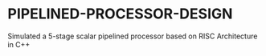 # PIPELINED-PROCESSOR-DESIGN
Simulated  a 5-stage scalar pipelined processor based on RISC Architecture in C++
